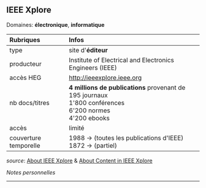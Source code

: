 ## IEEE Xplore
Domaines: **électronique**, **informatique**

| Rubriques | Infos |
| :-------- | :---- |
| type | site d'**éditeur** |
| producteur | Institute of Electrical and Electronics Engineers (IEEE) |
| accès HEG | http://ieeexplore.ieee.org |
| nb docs/titres | **4 millions de publications** provenant de <br/>195 journaux <br/>1'800 conférences <br/>6'200 normes <br/>4'200 ebooks |
| accès | limité |
| couverture temporelle | 1988 -> (toutes les publications d'IEEE) <br/>1872 -> (partiel) |

*source*: [About IEEE Xplore](http://ieeexplore.ieee.org/Xplorehelp/#/overview-of-ieee-xplore/about-ieee-xplore) & [About Content in IEEE Xplore](https://ieeexplore.ieee.org/Xplorehelp/#/overview-of-ieee-xplore/about-content)

*Notes personnelles*

---

